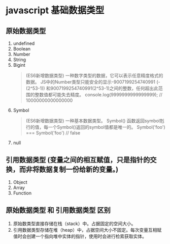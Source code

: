 # javascript  基础数据类型
  ## 原始数据类型
  1. undefined
  2. Boolean
  3. Number
  4. String
  5. Bigint  
     > (ES6新增数据类型) 一种数字类型的数据，它可以表示任意精度格式的数据。
     JS中的Number类型只能安全的显示-9007199254740991 (-(2^53-1)) 和9007199254740991(2^53-1)之间的整数，任何超出此范围的整数值都可能失去精度。 console.log(9999999999999999);  // 10000000000000000
  6. Symbol
     > (ES6新增数据类型) 一种基本数据类型。 Symbol() 函数返回symbol剋行的值，每一个Symbol()返回的symbol值都是唯一的。
     Symbol('foo') === Symbol('foo') // false
  7. null
  ## 引用数据类型 (变量之间的相互赋值，只是指针的交换，而非将数据复制一份给新的变量。)
  1. Object
  2. Array
  3. Function

  ## 原始数据类型 和 引用数据类型 区别
  1. 原始数类型直接存储在栈（stack）中。占据固定的空间大小。
  2. 引用数据类型存储在堆（heap）中，占据空间大小不固定。每次变量互相赋值时会创建一个指向堆中实体的指针，使用时会进行检索获取实体。


